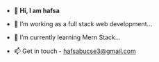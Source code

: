 - 👋 **Hi, I am hafsa**
- 👀 I’m working as a full stack web development...
- 🌱 I’m currently learning Mern Stack...

- 📫 Get in touch - hafsabucse3@gmail.com

<!---
hafsa002/hafsa002 is a ✨ special ✨ repository because its `README.md` (this file) appears on your GitHub profile.
You can click the Preview link to take a look at your changes.
--->
